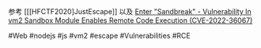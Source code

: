 参考 [[[HFCTF2020]JustEscape]]
以及 [Enter "Sandbreak" - Vulnerability In vm2 Sandbox Module Enables Remote Code Execution (CVE-2022-36067)](https://www.oxeye.io/resources/vm2-sandbreak-vulnerability-cve-2022-36067)

#Web #nodejs #js #vm2 #escape #Vulnerabilities #RCE 
